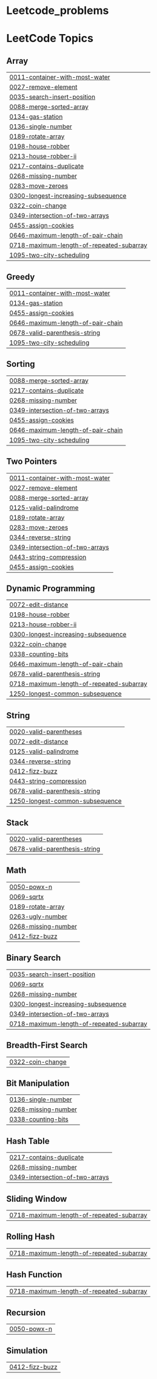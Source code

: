 # Leetcode_problems
<!---LeetCode Topics Start-->
# LeetCode Topics
## Array
|  |
| ------- |
| [0011-container-with-most-water](https://github.com/PeddintiKusuma/Leetcode_problems/tree/master/0011-container-with-most-water) |
| [0027-remove-element](https://github.com/PeddintiKusuma/Leetcode_problems/tree/master/0027-remove-element) |
| [0035-search-insert-position](https://github.com/PeddintiKusuma/Leetcode_problems/tree/master/0035-search-insert-position) |
| [0088-merge-sorted-array](https://github.com/PeddintiKusuma/Leetcode_problems/tree/master/0088-merge-sorted-array) |
| [0134-gas-station](https://github.com/PeddintiKusuma/Leetcode_problems/tree/master/0134-gas-station) |
| [0136-single-number](https://github.com/PeddintiKusuma/Leetcode_problems/tree/master/0136-single-number) |
| [0189-rotate-array](https://github.com/PeddintiKusuma/Leetcode_problems/tree/master/0189-rotate-array) |
| [0198-house-robber](https://github.com/PeddintiKusuma/Leetcode_problems/tree/master/0198-house-robber) |
| [0213-house-robber-ii](https://github.com/PeddintiKusuma/Leetcode_problems/tree/master/0213-house-robber-ii) |
| [0217-contains-duplicate](https://github.com/PeddintiKusuma/Leetcode_problems/tree/master/0217-contains-duplicate) |
| [0268-missing-number](https://github.com/PeddintiKusuma/Leetcode_problems/tree/master/0268-missing-number) |
| [0283-move-zeroes](https://github.com/PeddintiKusuma/Leetcode_problems/tree/master/0283-move-zeroes) |
| [0300-longest-increasing-subsequence](https://github.com/PeddintiKusuma/Leetcode_problems/tree/master/0300-longest-increasing-subsequence) |
| [0322-coin-change](https://github.com/PeddintiKusuma/Leetcode_problems/tree/master/0322-coin-change) |
| [0349-intersection-of-two-arrays](https://github.com/PeddintiKusuma/Leetcode_problems/tree/master/0349-intersection-of-two-arrays) |
| [0455-assign-cookies](https://github.com/PeddintiKusuma/Leetcode_problems/tree/master/0455-assign-cookies) |
| [0646-maximum-length-of-pair-chain](https://github.com/PeddintiKusuma/Leetcode_problems/tree/master/0646-maximum-length-of-pair-chain) |
| [0718-maximum-length-of-repeated-subarray](https://github.com/PeddintiKusuma/Leetcode_problems/tree/master/0718-maximum-length-of-repeated-subarray) |
| [1095-two-city-scheduling](https://github.com/PeddintiKusuma/Leetcode_problems/tree/master/1095-two-city-scheduling) |
## Greedy
|  |
| ------- |
| [0011-container-with-most-water](https://github.com/PeddintiKusuma/Leetcode_problems/tree/master/0011-container-with-most-water) |
| [0134-gas-station](https://github.com/PeddintiKusuma/Leetcode_problems/tree/master/0134-gas-station) |
| [0455-assign-cookies](https://github.com/PeddintiKusuma/Leetcode_problems/tree/master/0455-assign-cookies) |
| [0646-maximum-length-of-pair-chain](https://github.com/PeddintiKusuma/Leetcode_problems/tree/master/0646-maximum-length-of-pair-chain) |
| [0678-valid-parenthesis-string](https://github.com/PeddintiKusuma/Leetcode_problems/tree/master/0678-valid-parenthesis-string) |
| [1095-two-city-scheduling](https://github.com/PeddintiKusuma/Leetcode_problems/tree/master/1095-two-city-scheduling) |
## Sorting
|  |
| ------- |
| [0088-merge-sorted-array](https://github.com/PeddintiKusuma/Leetcode_problems/tree/master/0088-merge-sorted-array) |
| [0217-contains-duplicate](https://github.com/PeddintiKusuma/Leetcode_problems/tree/master/0217-contains-duplicate) |
| [0268-missing-number](https://github.com/PeddintiKusuma/Leetcode_problems/tree/master/0268-missing-number) |
| [0349-intersection-of-two-arrays](https://github.com/PeddintiKusuma/Leetcode_problems/tree/master/0349-intersection-of-two-arrays) |
| [0455-assign-cookies](https://github.com/PeddintiKusuma/Leetcode_problems/tree/master/0455-assign-cookies) |
| [0646-maximum-length-of-pair-chain](https://github.com/PeddintiKusuma/Leetcode_problems/tree/master/0646-maximum-length-of-pair-chain) |
| [1095-two-city-scheduling](https://github.com/PeddintiKusuma/Leetcode_problems/tree/master/1095-two-city-scheduling) |
## Two Pointers
|  |
| ------- |
| [0011-container-with-most-water](https://github.com/PeddintiKusuma/Leetcode_problems/tree/master/0011-container-with-most-water) |
| [0027-remove-element](https://github.com/PeddintiKusuma/Leetcode_problems/tree/master/0027-remove-element) |
| [0088-merge-sorted-array](https://github.com/PeddintiKusuma/Leetcode_problems/tree/master/0088-merge-sorted-array) |
| [0125-valid-palindrome](https://github.com/PeddintiKusuma/Leetcode_problems/tree/master/0125-valid-palindrome) |
| [0189-rotate-array](https://github.com/PeddintiKusuma/Leetcode_problems/tree/master/0189-rotate-array) |
| [0283-move-zeroes](https://github.com/PeddintiKusuma/Leetcode_problems/tree/master/0283-move-zeroes) |
| [0344-reverse-string](https://github.com/PeddintiKusuma/Leetcode_problems/tree/master/0344-reverse-string) |
| [0349-intersection-of-two-arrays](https://github.com/PeddintiKusuma/Leetcode_problems/tree/master/0349-intersection-of-two-arrays) |
| [0443-string-compression](https://github.com/PeddintiKusuma/Leetcode_problems/tree/master/0443-string-compression) |
| [0455-assign-cookies](https://github.com/PeddintiKusuma/Leetcode_problems/tree/master/0455-assign-cookies) |
## Dynamic Programming
|  |
| ------- |
| [0072-edit-distance](https://github.com/PeddintiKusuma/Leetcode_problems/tree/master/0072-edit-distance) |
| [0198-house-robber](https://github.com/PeddintiKusuma/Leetcode_problems/tree/master/0198-house-robber) |
| [0213-house-robber-ii](https://github.com/PeddintiKusuma/Leetcode_problems/tree/master/0213-house-robber-ii) |
| [0300-longest-increasing-subsequence](https://github.com/PeddintiKusuma/Leetcode_problems/tree/master/0300-longest-increasing-subsequence) |
| [0322-coin-change](https://github.com/PeddintiKusuma/Leetcode_problems/tree/master/0322-coin-change) |
| [0338-counting-bits](https://github.com/PeddintiKusuma/Leetcode_problems/tree/master/0338-counting-bits) |
| [0646-maximum-length-of-pair-chain](https://github.com/PeddintiKusuma/Leetcode_problems/tree/master/0646-maximum-length-of-pair-chain) |
| [0678-valid-parenthesis-string](https://github.com/PeddintiKusuma/Leetcode_problems/tree/master/0678-valid-parenthesis-string) |
| [0718-maximum-length-of-repeated-subarray](https://github.com/PeddintiKusuma/Leetcode_problems/tree/master/0718-maximum-length-of-repeated-subarray) |
| [1250-longest-common-subsequence](https://github.com/PeddintiKusuma/Leetcode_problems/tree/master/1250-longest-common-subsequence) |
## String
|  |
| ------- |
| [0020-valid-parentheses](https://github.com/PeddintiKusuma/Leetcode_problems/tree/master/0020-valid-parentheses) |
| [0072-edit-distance](https://github.com/PeddintiKusuma/Leetcode_problems/tree/master/0072-edit-distance) |
| [0125-valid-palindrome](https://github.com/PeddintiKusuma/Leetcode_problems/tree/master/0125-valid-palindrome) |
| [0344-reverse-string](https://github.com/PeddintiKusuma/Leetcode_problems/tree/master/0344-reverse-string) |
| [0412-fizz-buzz](https://github.com/PeddintiKusuma/Leetcode_problems/tree/master/0412-fizz-buzz) |
| [0443-string-compression](https://github.com/PeddintiKusuma/Leetcode_problems/tree/master/0443-string-compression) |
| [0678-valid-parenthesis-string](https://github.com/PeddintiKusuma/Leetcode_problems/tree/master/0678-valid-parenthesis-string) |
| [1250-longest-common-subsequence](https://github.com/PeddintiKusuma/Leetcode_problems/tree/master/1250-longest-common-subsequence) |
## Stack
|  |
| ------- |
| [0020-valid-parentheses](https://github.com/PeddintiKusuma/Leetcode_problems/tree/master/0020-valid-parentheses) |
| [0678-valid-parenthesis-string](https://github.com/PeddintiKusuma/Leetcode_problems/tree/master/0678-valid-parenthesis-string) |
## Math
|  |
| ------- |
| [0050-powx-n](https://github.com/PeddintiKusuma/Leetcode_problems/tree/master/0050-powx-n) |
| [0069-sqrtx](https://github.com/PeddintiKusuma/Leetcode_problems/tree/master/0069-sqrtx) |
| [0189-rotate-array](https://github.com/PeddintiKusuma/Leetcode_problems/tree/master/0189-rotate-array) |
| [0263-ugly-number](https://github.com/PeddintiKusuma/Leetcode_problems/tree/master/0263-ugly-number) |
| [0268-missing-number](https://github.com/PeddintiKusuma/Leetcode_problems/tree/master/0268-missing-number) |
| [0412-fizz-buzz](https://github.com/PeddintiKusuma/Leetcode_problems/tree/master/0412-fizz-buzz) |
## Binary Search
|  |
| ------- |
| [0035-search-insert-position](https://github.com/PeddintiKusuma/Leetcode_problems/tree/master/0035-search-insert-position) |
| [0069-sqrtx](https://github.com/PeddintiKusuma/Leetcode_problems/tree/master/0069-sqrtx) |
| [0268-missing-number](https://github.com/PeddintiKusuma/Leetcode_problems/tree/master/0268-missing-number) |
| [0300-longest-increasing-subsequence](https://github.com/PeddintiKusuma/Leetcode_problems/tree/master/0300-longest-increasing-subsequence) |
| [0349-intersection-of-two-arrays](https://github.com/PeddintiKusuma/Leetcode_problems/tree/master/0349-intersection-of-two-arrays) |
| [0718-maximum-length-of-repeated-subarray](https://github.com/PeddintiKusuma/Leetcode_problems/tree/master/0718-maximum-length-of-repeated-subarray) |
## Breadth-First Search
|  |
| ------- |
| [0322-coin-change](https://github.com/PeddintiKusuma/Leetcode_problems/tree/master/0322-coin-change) |
## Bit Manipulation
|  |
| ------- |
| [0136-single-number](https://github.com/PeddintiKusuma/Leetcode_problems/tree/master/0136-single-number) |
| [0268-missing-number](https://github.com/PeddintiKusuma/Leetcode_problems/tree/master/0268-missing-number) |
| [0338-counting-bits](https://github.com/PeddintiKusuma/Leetcode_problems/tree/master/0338-counting-bits) |
## Hash Table
|  |
| ------- |
| [0217-contains-duplicate](https://github.com/PeddintiKusuma/Leetcode_problems/tree/master/0217-contains-duplicate) |
| [0268-missing-number](https://github.com/PeddintiKusuma/Leetcode_problems/tree/master/0268-missing-number) |
| [0349-intersection-of-two-arrays](https://github.com/PeddintiKusuma/Leetcode_problems/tree/master/0349-intersection-of-two-arrays) |
## Sliding Window
|  |
| ------- |
| [0718-maximum-length-of-repeated-subarray](https://github.com/PeddintiKusuma/Leetcode_problems/tree/master/0718-maximum-length-of-repeated-subarray) |
## Rolling Hash
|  |
| ------- |
| [0718-maximum-length-of-repeated-subarray](https://github.com/PeddintiKusuma/Leetcode_problems/tree/master/0718-maximum-length-of-repeated-subarray) |
## Hash Function
|  |
| ------- |
| [0718-maximum-length-of-repeated-subarray](https://github.com/PeddintiKusuma/Leetcode_problems/tree/master/0718-maximum-length-of-repeated-subarray) |
## Recursion
|  |
| ------- |
| [0050-powx-n](https://github.com/PeddintiKusuma/Leetcode_problems/tree/master/0050-powx-n) |
## Simulation
|  |
| ------- |
| [0412-fizz-buzz](https://github.com/PeddintiKusuma/Leetcode_problems/tree/master/0412-fizz-buzz) |
<!---LeetCode Topics End-->
